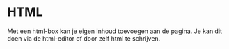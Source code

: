 ---
---

# HTML

Met een html-box kan je eigen inhoud toevoegen aan de pagina. Je kan dit doen via de html-editor of door zelf html te schrijven.
